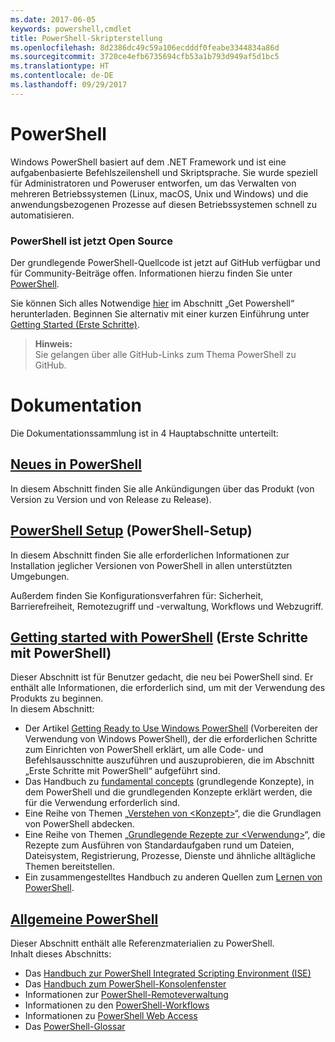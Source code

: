 ```yaml
---
ms.date: 2017-06-05
keywords: powershell,cmdlet
title: PowerShell-Skripterstellung
ms.openlocfilehash: 8d2386dc49c59a106ecdddf0feabe3344834a86d
ms.sourcegitcommit: 3720ce4efb6735694cfb53a1b793d949af5d1bc5
ms.translationtype: HT
ms.contentlocale: de-DE
ms.lasthandoff: 09/29/2017
---
```

# <a name="powershell"></a>PowerShell

Windows PowerShell basiert auf dem .NET Framework und ist eine aufgabenbasierte Befehlszeilenshell und Skriptsprache. Sie wurde speziell für Administratoren und Poweruser entworfen, um das Verwalten von mehreren Betriebssystemen (Linux, macOS, Unix und Windows) und die anwendungsbezogenen Prozesse auf diesen Betriebssystemen schnell zu automatisieren.

### <a name="powershell-is-now-open-source"></a>PowerShell ist jetzt Open Source

Der grundlegende PowerShell-Quellcode ist jetzt auf GitHub verfügbar und für Community-Beiträge offen. Informationen hierzu finden Sie unter [PowerShell](https://github.com/powershell/powershell).

Sie können Sich alles Notwendige [hier](https://github.com/PowerShell/PowerShell#get-powershell) im Abschnitt „Get Powershell“ herunterladen.
Beginnen Sie alternativ mit einer kurzen Einführung unter [Getting Started (Erste Schritte)](https://github.com/PowerShell/PowerShell/blob/master/docs/learning-powershell).

> **Hinweis:**  
> Sie gelangen über alle GitHub-Links zum Thema PowerShell zu GitHub.

# <a name="documentation"></a>Dokumentation

Die Dokumentationssammlung ist in 4 Hauptabschnitte unterteilt:

## <a name="whats-new-with-powershellwhats-newwhat-s-new-with-powershellmd"></a>[Neues in PowerShell](whats-new/What-s-New-With-PowerShell.md)
In diesem Abschnitt finden Sie alle Ankündigungen über das Produkt (von Version zu Version und von Release zu Release).

## <a name="powershell-setupsetupsetup-referencemd"></a>[PowerShell Setup](setup/setup-reference.md) (PowerShell-Setup)
In diesem Abschnitt finden Sie alle erforderlichen Informationen zur Installation jeglicher Versionen von PowerShell in allen unterstützten Umgebungen.  

Außerdem finden Sie Konfigurationsverfahren für: Sicherheit, Barrierefreiheit, Remotezugriff und -verwaltung, Workflows und Webzugriff.

## <a name="getting-started-with-powershellgetting-startedgetting-started-with-windows-powershellmd"></a>[Getting started with PowerShell](getting-started/Getting-Started-with-Windows-PowerShell.md) (Erste Schritte mit PowerShell)
Dieser Abschnitt ist für Benutzer gedacht, die neu bei PowerShell sind. Er enthält alle Informationen, die erforderlich sind, um mit der Verwendung des Produkts zu beginnen.  
In diesem Abschnitt:
- Der Artikel [Getting Ready to Use Windows PowerShell](getting-started/Getting-Ready-to-Use-Windows-PowerShell.md) (Vorbereiten der Verwendung von Windows PowerShell), der die erforderlichen Schritte zum Einrichten von PowerShell erklärt, um alle Code- und Befehlsausschnitte auszuführen und auszuprobieren, die im Abschnitt „Erste Schritte mit PowerShell“ aufgeführt sind.
- Das Handbuch zu [fundamental concepts](getting-started/fundamental-concepts.md) (grundlegende Konzepte), in dem PowerShell und die grundlegenden Konzepte erklärt werden, die für die Verwendung erforderlich sind.
- Eine Reihe von Themen „[Verstehen von &lt;Konzept&gt;](getting-started/understanding-concepts-reference.md)“, die die Grundlagen von PowerShell abdecken.
- Eine Reihe von Themen „[Grundlegende Rezepte zur &lt;Verwendung&gt;](getting-started/cookbooks/basic-cookbooks-reference.md)“, die Rezepte zum Ausführen von Standardaufgaben rund um Dateien, Dateisystem, Registrierung, Prozesse, Dienste und ähnliche alltägliche Themen bereitstellen.
- Ein zusammengestelltes Handbuch zu anderen Quellen zum [Lernen von PowerShell](getting-started/more-powershell-learning.md).

## <a name="common-powershellcore-powershellcore-powershellmd"></a>[Allgemeine PowerShell](core-powershell/core-powershell.md)
Dieser Abschnitt enthält alle Referenzmaterialien zu PowerShell.  
Inhalt dieses Abschnitts:
- Das [Handbuch zur PowerShell Integrated Scripting Environment \(ISE\)](core-powershell/ise-guide.md)
- Das [Handbuch zum PowerShell-Konsolenfenster](core-powershell/console-guide.md)
- Informationen zur [PowerShell-Remoteverwaltung](core-powershell/Running-Remote-Commands.md)
- Informationen zu den [PowerShell-Workflows](core-powershell/workflows-guide.md)
- Informationen zu [PowerShell Web Access](core-powershell/web-access.md)
- Das [PowerShell-Glossar](Windows-PowerShell-Glossary.md)


